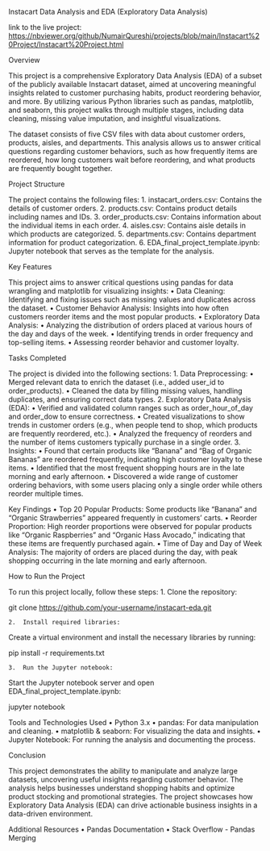 Instacart Data Analysis and EDA (Exploratory Data Analysis)

link to the live project: https://nbviewer.org/github/NumairQureshi/projects/blob/main/Instacart%20Project/Instacart%20Project.html

Overview

This project is a comprehensive Exploratory Data Analysis (EDA) of a subset of the publicly available Instacart dataset, aimed at uncovering meaningful insights related to customer purchasing habits, product reordering behavior, and more. By utilizing various Python libraries such as pandas, matplotlib, and seaborn, this project walks through multiple stages, including data cleaning, missing value imputation, and insightful visualizations.

The dataset consists of five CSV files with data about customer orders, products, aisles, and departments. This analysis allows us to answer critical questions regarding customer behaviors, such as how frequently items are reordered, how long customers wait before reordering, and what products are frequently bought together.

Project Structure

The project contains the following files:
	1.	instacart_orders.csv: Contains the details of customer orders.
	2.	products.csv: Contains product details including names and IDs.
	3.	order_products.csv: Contains information about the individual items in each order.
	4.	aisles.csv: Contains aisle details in which products are categorized.
	5.	departments.csv: Contains department information for product categorization.
	6.	EDA_final_project_template.ipynb: Jupyter notebook that serves as the template for the analysis.

Key Features

This project aims to answer critical questions using pandas for data wrangling and matplotlib for visualizing insights:
	•	Data Cleaning: Identifying and fixing issues such as missing values and duplicates across the dataset.
	•	Customer Behavior Analysis: Insights into how often customers reorder items and the most popular products.
	•	Exploratory Data Analysis:
	•	Analyzing the distribution of orders placed at various hours of the day and days of the week.
	•	Identifying trends in order frequency and top-selling items.
	•	Assessing reorder behavior and customer loyalty.

Tasks Completed

The project is divided into the following sections:
	1.	Data Preprocessing:
	•	Merged relevant data to enrich the dataset (i.e., added user_id to order_products).
	•	Cleaned the data by filling missing values, handling duplicates, and ensuring correct data types.
	2.	Exploratory Data Analysis (EDA):
	•	Verified and validated column ranges such as order_hour_of_day and order_dow to ensure correctness.
	•	Created visualizations to show trends in customer orders (e.g., when people tend to shop, which products are frequently reordered, etc.).
	•	Analyzed the frequency of reorders and the number of items customers typically purchase in a single order.
	3.	Insights:
	•	Found that certain products like “Banana” and “Bag of Organic Bananas” are reordered frequently, indicating high customer loyalty to these items.
	•	Identified that the most frequent shopping hours are in the late morning and early afternoon.
	•	Discovered a wide range of customer ordering behaviors, with some users placing only a single order while others reorder multiple times.

Key Findings
	•	Top 20 Popular Products: Some products like “Banana” and “Organic Strawberries” appeared frequently in customers’ carts.
	•	Reorder Proportion: High reorder proportions were observed for popular products like “Organic Raspberries” and “Organic Hass Avocado,” indicating that these items are frequently purchased again.
	•	Time of Day and Day of Week Analysis: The majority of orders are placed during the day, with peak shopping occurring in the late morning and early afternoon.

How to Run the Project

To run this project locally, follow these steps:
	1.	Clone the repository:

git clone https://github.com/your-username/instacart-eda.git


	2.	Install required libraries:
Create a virtual environment and install the necessary libraries by running:

pip install -r requirements.txt


	3.	Run the Jupyter notebook:
Start the Jupyter notebook server and open EDA_final_project_template.ipynb:

jupyter notebook



Tools and Technologies Used
	•	Python 3.x
	•	pandas: For data manipulation and cleaning.
	•	matplotlib & seaborn: For visualizing the data and insights.
	•	Jupyter Notebook: For running the analysis and documenting the process.

Conclusion

This project demonstrates the ability to manipulate and analyze large datasets, uncovering useful insights regarding customer behavior. The analysis helps businesses understand shopping habits and optimize product stocking and promotional strategies. The project showcases how Exploratory Data Analysis (EDA) can drive actionable business insights in a data-driven environment.

Additional Resources
	•	Pandas Documentation
	•	Stack Overflow - Pandas Merging
